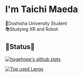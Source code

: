 # I'm Taichi Maeda
🏫Doshisha University Student  
📚Studying XR and Robot.  


## 📢Status📢
<!-- リポジトリステータス -->
[![hogehoge's github stats](https://github-readme-stats.vercel.app/api?username=melty1276&hide=contribs&count_private=true&show_icons=true&theme=tokyonight)](https://github.com/melty1276/)

<!-- ソースコード統計 -->
[![Top used Langs](https://github-readme-stats.vercel.app/api/top-langs/?username=melty1276&layout=compact&theme=tokyonight)](https://github.com/melty1276/)

<!--
**melty1276/melty1276** is a ✨ _special_ ✨ repository because its `README.md` (this file) appears on your GitHub profile.

Here are some ideas to get you started:

- 🔭 I’m currently working on ...
- 🌱 I’m currently learning ...
- 👯 I’m looking to collaborate on ...
- 🤔 I’m looking for help with ...
- 💬 Ask me about ...
- 📫 How to reach me: ...
- 😄 Pronouns: ...
- ⚡ Fun fact: ...
-->
